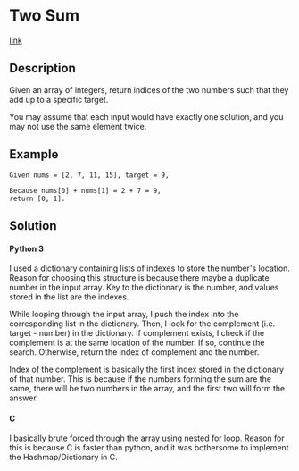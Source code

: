 # Two Sum
[link](https://leetcode.com/problems/two-sum/description/)

Description
---
Given an array of integers, return indices of the two numbers such that they add up to a specific target.

You may assume that each input would have exactly one solution, and you may not use the same element twice.

Example
---
```
Given nums = [2, 7, 11, 15], target = 9,

Because nums[0] + nums[1] = 2 + 7 = 9,
return [0, 1].
```

Solution
---
#### Python 3
I used a dictionary containing lists of indexes to store the number's location. Reason for choosing this structure is because there maybe a duplicate number in the input array. Key to the dictionary is the number, and values stored in the list are the indexes.

While looping through the input array, I push the index into the corresponding list in the dictionary. Then, I look for the complement (i.e. target - number) in the dictionary. If complement exists, I check if the complement is at the same location of the number. If so, continue the search. Otherwise, return the index of complement and the number. 

Index of the complement is basically the first index stored in the dictionary of that number. This is because if the numbers forming the sum are the same, there will be two numbers in the array, and the first two will form the answer.

#### C
I basically brute forced through the array using nested for loop. Reason for this is because C is faster than python, and it was bothersome to implement the Hashmap/Dictionary in C.